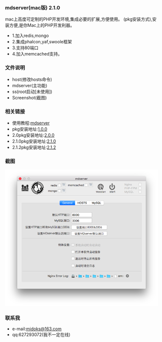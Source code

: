 ### mdserver(mac版) 2.1.0
mac上高度可定制的PHP开发环境,集成必要的扩展,方便使用。
(pkg安装方式),安装方便,是你Mac上的PHP开发利器。
- 1.加入redis,mongo
- 2.集成phalcon,yaf,swoole框架
- 3.支持80端口
- 4.加入memcached支持。


### 文件说明
- host(修改hosts命令)
- mdserver(主功能)
- ss(root启动[未使用])
- Screenshot(截图)


### 相关链接
- 使用教程:[mdserver](http://midoks.cachecha.com/2015/02/24/mdserver-mac.html)
- pkg安装地址:[1.0.0](http://pan.baidu.com/s/1eSHgmAI)
- 2.0pkg安装地址:[2.0.0](http://pan.baidu.com/s/1kV52okB)
- 2.1.0pkg安装地址:[2.1.0](http://pan.baidu.com/s/1o7YmzTC)
- 2.1.2pkg安装地址:[2.1.2](https://pan.baidu.com/s/1boCUDVx)

### 截图
[![Screenshot.png](/Screenshot/Screenshot.png)](/Screenshot/Screenshot.png)


### 联系我
- e-mail:midoks@163.com
- qq:627293072(我不一定在线)